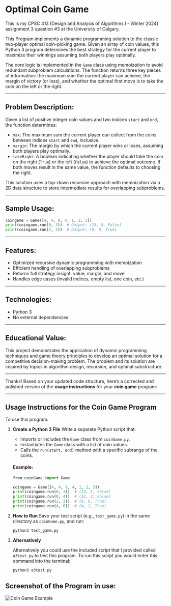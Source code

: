# Optimal Coin Game

This is my CPSC 413 (Design and Analysis of Algorithms I - Winter 2024) assignment 3 question #3 at the University of Calgary.

This Program implements a dynamic programming solution to the classic two-player optimal coin-picking game. Given an array of coin values, this Python 3 program determines the best strategy for the current player to maximize their winnings assuming both players play optimally.

The core logic is implemented in the `Game` class using memoization to avoid redundant subproblem calculations. The function returns three key pieces of information: the maximum sum the current player can achieve, the margin of victory (or loss), and whether the optimal first move is to take the coin on the left or the right.

---

## Problem Description:

Given a list of positive integer coin values and two indices `start` and `end`, the function determines:

* `max`: The maximum sum the current player can collect from the coins between indices `start` and `end`, inclusive.
* `margin`: The margin by which the current player wins or loses, assuming both players play optimally.
* `takeRight`: A boolean indicating whether the player should take the coin on the right (`True`) or the left (`False`) to achieve the optimal outcome. If both moves result in the same value, the function defaults to choosing the right.

This solution uses a top-down recursive approach with memoization via a 2D data structure to store intermediate results for overlapping subproblems.

---

## Sample Usage:

```python
coingame = Game([4, 4, 9, 4, 1, 2, 3])
print(coingame.run(0, 3))  # Output: (13, 5, False)
print(coingame.run(2, 2))  # Output: (9, 9, True)
```

---

## Features:

* Optimized recursive dynamic programming with memoization
* Efficient handling of overlapping subproblems
* Returns full strategy insight: value, margin, and move
* Handles edge cases (invalid indices, empty list, one coin, etc.)

---

## Technologies:

* Python 3
* No external dependencies

---

## Educational Value:

This project demonstrates the application of dynamic programming techniques and game theory principles to develop an optimal solution for a competitive decision-making problem. The problem and its solution are inspired by topics in algorithm design, recursion, and optimal substructure.

---

Thanks! Based on your updated code structure, here’s a corrected and polished version of the **usage instructions** for your **coin game** program:

---

## **Usage Instructions for the Coin Game Program**

To use this program:

1. **Create a Python 3 File**
   Write a separate Python script that:

   * Imports or includes the `Game` class from `coinGame.py`.
   * Instantiates the `Game` class with a list of coin values.
   * Calls the `run(start, end)` method with a specific subrange of the coins.

   #### Example:

   ```python
   from coinGame import Game

   coingame = Game([4, 4, 9, 4, 1, 2, 3])
   print(coingame.run(0, 3))  # (13, 5, False)
   print(coingame.run(0, 4))  # (12, 2, False)
   print(coingame.run(2, 2))  # (9, 9, True)
   print(coingame.run(4, 6))  # (4, 2, True)
   ```


2. **How to Run**
   Save your test script (e.g., `test_game.py`) in the same directory as `coinGame.py`, and run:

   ```bash
   python3 test_game.py
   ```

3. **Alternatively**

    Alternatively you could use the included script that I provided called `a3test.py` to test this program. 
    To run this script you would enter this command into the terminal:

    ```bash
   python3 a3test.py
   ```

## Screenshot of the Program in use:

![Coin Game Example](https://imgur.com/mpHPT1q.png)